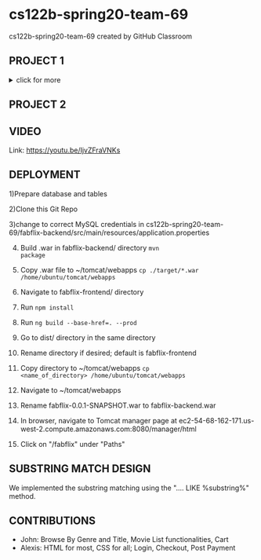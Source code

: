 # cs122b-spring20-team-69
cs122b-spring20-team-69 created by GitHub Classroom

## PROJECT 1
<details><summary>click for more</summary>
  
## VIDEO
Link: https://youtu.be/j0mx1oNTue0

## DEPLOYMENT
1) Clone this Git repo
2) Create database and its tables
3) Import data into database
4) Change to correct MySQL credentials in application.properties (in cs122b-spring20-team-69/fabflix-backend/src/main/resources)
5) Build .war in fabflix-backend/ directory 
<code>mvn package</code>
6) Copy .war file to ~/tomcat/webapps
<code>cp ./target/*.war /home/ubuntu/tomcat/webapps</code>
7) Navigate to fabflix-frontend/ directory
8) Run <code>npm install</code>
9) Run <code>ng build --base-href=. --prod</code>
10) Go to dist/ directory in the same directory
11) Rename directory if desired; default is fabflix-frontend
12) Copy directory to ~/tomcat/webapps
<code>cp <name_of_directory> /home/ubuntu/tomcat/webapps</code>
13) Navigate to ~/tomcat/webapps
14) Rename fabflix-0.0.1-SNAPSHOT.war to fabflix-backend.war
15) In browser, navigate to Tomcat manager page at ec2-54-68-162-171.us-west-2.compute.amazonaws.com:8080/manager/html
16) Click on "/fabflix" under "Paths"

## CONTRIBUTION
### Project 1:
- John: Frontend/Angular coding and setup 
- Alexis: Backend/Spring Boot JDBC coding and setup
</details>

## PROJECT 2

## VIDEO
Link: https://youtu.be/IjvZFraVNKs

## DEPLOYMENT
1)Prepare database and tables

2)Clone this Git Repo

3)change to correct MySQL credentials in cs122b-spring20-team-69/fabflix-backend/src/main/resources/application.properties

4) Build .war in fabflix-backend/ directory 
<code>mvn package</code>

5) Copy .war file to ~/tomcat/webapps
<code>cp ./target/*.war /home/ubuntu/tomcat/webapps</code>

6) Navigate to fabflix-frontend/ directory

7) Run <code>npm install</code>

8) Run <code>ng build --base-href=. --prod</code>

9) Go to dist/ directory in the same directory

10) Rename directory if desired; default is fabflix-frontend

11) Copy directory to ~/tomcat/webapps
<code>cp <name_of_directory> /home/ubuntu/tomcat/webapps</code>
  
12) Navigate to ~/tomcat/webapps

13) Rename fabflix-0.0.1-SNAPSHOT.war to fabflix-backend.war

14) In browser, navigate to Tomcat manager page at ec2-54-68-162-171.us-west-2.compute.amazonaws.com:8080/manager/html

15) Click on "/fabflix" under "Paths"

## SUBSTRING MATCH DESIGN
We implemented the substring matching using the ".... LIKE %substring%" method.

## CONTRIBUTIONS
- John: Browse By Genre and Title, Movie List functionalities, Cart
- Alexis: HTML for most, CSS for all; Login, Checkout, Post Payment
